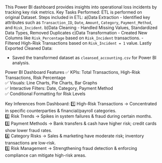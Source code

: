 This Power BI dashboard provides insights into operational loss incidents by tracking key risk metrics.
Key Tasks Performed:
ETL is performed on original Dataset. Steps included in ETL:
  a)Data Extraction - Identified key attributes such as `Transaction_ID`, `Date`, `Amount`, `Category`, `Payment_Method`, and `Risk_Incident`.
  b)Data Cleaning   - Handled Missing Values, Standardized Data Types, Removed Duplicates
  c)Data Transformation - Created New Columns like `Risk_Percentage` based on `Risk_Incident` transactions.
                        - Filtered High-Risk Transactions based on `Risk_Incident = 1` value.
Lastly Exported Cleaned Data:
  - Saved the transformed dataset as `cleansed_accounting.csv` for Power BI analysis.

Power BI Dashboard Features
✅ KPIs: Total Transactions, High-Risk Transactions, Risk Percentage  
✅ Visuals: Line Charts, Pie Charts, Bar Graphs  
✅ Interactive Filters: Date, Category, Payment Method  
✅ Conditional Formatting for Risk Levels  

Key Inferences from Dashboard:
1️⃣ High-Risk Transactions → Concentrated in specific counterparties & financial/payroll categories.  
2️⃣ Risk Trends → Spikes in system failures & fraud during certain months.  
3️⃣ Payment Methods → Bank transfers & cash have higher risk; credit cards show lower fraud rates.  
4️⃣ Category Risks → Sales & marketing have moderate risk; inventory transactions are low-risk.  
5️⃣ Risk Management → Strengthening fraud detection & enforcing compliance can mitigate high-risk areas.  
